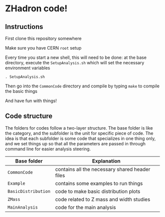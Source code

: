 
# ZHadron code!

## Instructions 

First clone this repository somewhere

Make sure you have CERN `root` setup

Every time you start a new shell, this will need to be done: at the base directory, execute the `SetupAnalysis.sh` which will set the necessary environment variables
```
. SetupAnalysis.sh
```

Then go into the `CommonCode` directory and compile by typing `make` to compile the basic things

And have fun with things!


## Code structure

The folders for codes follow a two-layer structure.  The base folder is like the category, and the subfolder is the unit for specific piece of code.  The idea is that each subfolder is some code that specializes in one thing only, and we set things up so that all the parameters are passed in through command line for easier analysis steering.


| Base folder | Explanation |
|---|---|
| `CommonCode` | contains all the necessary shared header files |
| `Example` | contains some examples to run things |
| `BasicDistribution` | code to make basic distribution plots |
| `ZMass` | code related to Z mass and width studies |
| `MainAnalysis` | code for the main analysis |



